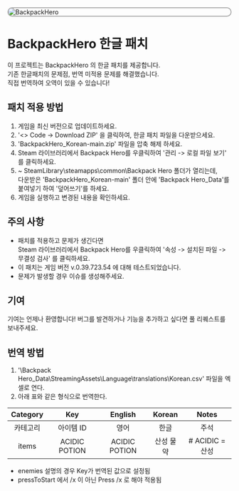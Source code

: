 <div style="border: 2px solid #aaa; border-radius: 12px; overflow: hidden;">
    <img src="https://i.ytimg.com/vi/iUaUem4kWLw/maxresdefault.jpg" alt="BackpackHero" style="width: 10% align="center"; height: auto;">
</div>

# BackpackHero 한글 패치

이 프로젝트는 BackpackHero 의 한글 패치를 제공합니다.<br>
기존 한글패치의 문제점, 번역 미적용 문제를 해결했습니다.<br>
직접 번역하여 오역이 있을 수 있습니다!

## 패치 적용 방법

1. 게임을 최신 버전으로 업데이트하세요.
2. '<> Code -> Download ZIP' 을 클릭하여, 한글 패치 파일을 다운받으세요.
3. 'BackpackHero_Korean-main.zip' 파일을 압축 해제 하세요.
4. Steam 라이브러리에서 Backpack Hero를 우클릭하여 '관리 -> 로컬 파일 보기' 를 클릭하세요.
5. ~ SteamLibrary\steamapps\common\Backpack Hero 폴더가 열리는데,<br>
다운받은 'BackpackHero_Korean-main' 폴더 안에 'Backpack Hero_Data'를 붙여넣기 하여 '덮어쓰기'를 하세요.
6. 게임을 실행하고 변경된 내용을 확인하세요.

## 주의 사항

- 패치를 적용하고 문제가 생긴다면<br>
Steam 라이브러리에서 Backpack Hero를 우클릭하여 '속성 -> 설치된 파일 -> 무결성 검사' 를 클릭하세요.
- 이 패치는 게임 버전 v.0.39.723.54 에 대해 테스트되었습니다.
- 문제가 발생할 경우 이슈를 생성해주세요.

## 기여

기여는 언제나 환영합니다! 버그를 발견하거나 기능을 추가하고 싶다면 풀 리퀘스트를 보내주세요.

## 번역 방법
1. '\Backpack Hero_Data\StreamingAssets\Language\translations\Korean.csv' 파일을 엑셀로 연다.
2. 아래 표와 같은 형식으로 번역한다. <br>

| Category | Key | English | Korean | Notes |
|:---------:|:--------:|:---------:|:---------:|:---------:|
| 카테고리| 아이템 ID| 영어| 한글| 주석|
| items| ACIDIC POTION| ACIDIC POTION| 산성 물약| # ACIDIC = 산성|

- enemies 설명의 경우 Key가 번역된 값으로 설정됨
- pressToStart 에서 /x 이 아닌 Press /x 로 해야 적용됨
